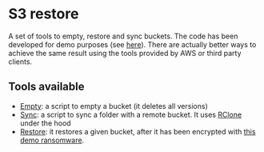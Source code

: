 # S3 restore

A set of tools to empty, restore and sync buckets. The code has been developed for demo purposes (see [here](https://github.com/marmos91/ransomware)).
There are actually better ways to achieve the same result using the tools provided by AWS or third party clients.

## Tools available

- [Empty](./tools/empty.sh): a script to empty a bucket (it deletes all versions)
- [Sync](./tools/sync.sh): a script to sync a folder with a remote bucket. It uses [RClone](https://rclone.org/) under the hood
- [Restore](./tools/restore.sh): it restores a given bucket, after it has been encrypted with [this demo ransomware](https://github.com/marmos91/ransomware).
